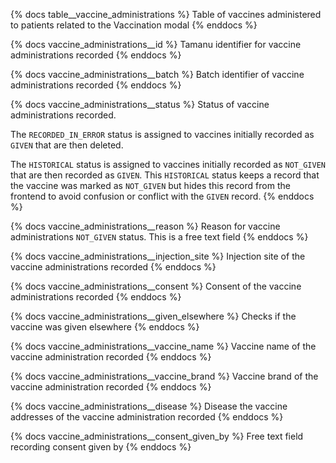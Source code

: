 {% docs table__vaccine_administrations %}
Table of vaccines administered to patients related to the Vaccination modal
{% enddocs %}

{% docs vaccine_administrations__id %}
Tamanu identifier for vaccine administrations recorded
{% enddocs %}

{% docs vaccine_administrations__batch %}
Batch identifier of vaccine administrations recorded
{% enddocs %}

{% docs vaccine_administrations__status %}
Status of vaccine administrations recorded. 

The `RECORDED_IN_ERROR` status is assigned to vaccines initially recorded
as `GIVEN` that are then deleted.

The `HISTORICAL` status is assigned to vaccines initially recorded as 
`NOT_GIVEN` that are then recorded as `GIVEN`. This `HISTORICAL` status 
keeps a record that the vaccine was marked as `NOT_GIVEN` but hides this
record from the frontend to avoid confusion or conflict with the `GIVEN`
record.
{% enddocs %}

{% docs vaccine_administrations__reason %}
Reason for vaccine administrations `NOT_GIVEN` status. This is a free text field
{% enddocs %}

{% docs vaccine_administrations__injection_site %}
Injection site of the vaccine administrations recorded
{% enddocs %}

{% docs vaccine_administrations__consent %}
Consent of the vaccine administrations recorded
{% enddocs %}

{% docs vaccine_administrations__given_elsewhere %}
Checks if the vaccine was given elsewhere
{% enddocs %}

{% docs vaccine_administrations__vaccine_name %}
Vaccine name of the vaccine administration recorded
{% enddocs %}

{% docs vaccine_administrations__vaccine_brand %}
Vaccine brand of the vaccine administration recorded
{% enddocs %}

{% docs vaccine_administrations__disease %}
Disease the vaccine addresses of the vaccine administration recorded
{% enddocs %}

{% docs vaccine_administrations__consent_given_by %}
Free text field recording consent given by
{% enddocs %}
